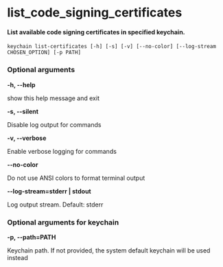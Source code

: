 
list_code_signing_certificates
==============================

#### List available code signing certificates in specified keychain.


``keychain list-certificates [-h] [-s] [-v] [--no-color] [--log-stream CHOSEN_OPTION] [-p PATH]  ``
### Optional arguments


**-h, --help**

show this help message and exit

**-s, --silent**

Disable log output for commands

**-v, --verbose**

Enable verbose logging for commands

**--no-color**

Do not use ANSI colors to format terminal output

**--log-stream=stderr | stdout**

Log output stream. Default: stderr
### Optional arguments for keychain


**-p, --path=PATH**

Keychain path. If not provided, the system default keychain will be used instead